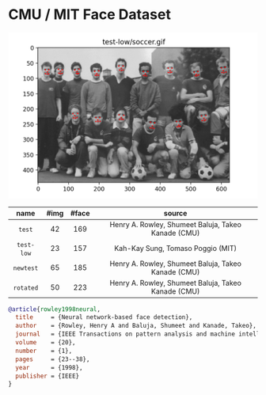 # CMU / MIT Face Dataset

![example](./example.png)

|    name    | #img  | #face |                       source                        |
| :--------: | :---: | :---: | :-------------------------------------------------: |
|   `test`   |  42   |  169  | Henry A. Rowley, Shumeet Baluja, Takeo Kanade (CMU) |
| `test-low` |  23   |  157  |          Kah-Kay Sung, Tomaso Poggio (MIT)          |
| `newtest`  |  65   |  185  | Henry A. Rowley, Shumeet Baluja, Takeo Kanade (CMU) |
| `rotated`  |  50   |  223  | Henry A. Rowley, Shumeet Baluja, Takeo Kanade (CMU) |

```bibtex
@article{rowley1998neural,
  title     = {Neural network-based face detection},
  author    = {Rowley, Henry A and Baluja, Shumeet and Kanade, Takeo},
  journal   = {IEEE Transactions on pattern analysis and machine intelligence},
  volume    = {20},
  number    = {1},
  pages     = {23--38},
  year      = {1998},
  publisher = {IEEE}
}
```


